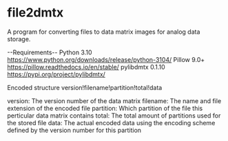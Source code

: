 # file2dmtx
 A program for converting files to data matrix images for analog data storage.

--Requirements--
Python 3.10 https://www.python.org/downloads/release/python-3104/
Pillow 9.0+ https://pillow.readthedocs.io/en/stable/
pylibdmtx 0.1.10 https://pypi.org/project/pylibdmtx/

Encoded structure
version!filename!partition!total!data

version: The version number of the data matrix
filename: The name and file extension of the encoded file
partition: Which partition of the file this perticular data matrix contains
total: The total amount of partitions used for the stored file
data: The actual encoded data using the encoding scheme defined by the version number for this partition